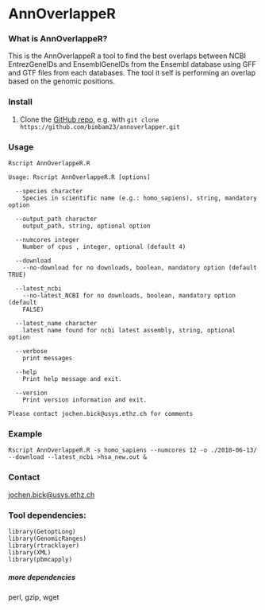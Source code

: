 AnnOverlappeR
================

### What is AnnOverlappeR?

This is the AnnOverlappeR a tool to find the best overlaps between NCBI EntrezGeneIDs and EnsemblGeneIDs from the Ensembl database using GFF and GTF files from each databases. The tool it self is performing an overlap based on the genomic positions.

### Install

1. Clone the [GitHub repo](https://github.com/bimbam23/annoverlapper), e.g. with `git clone https://github.com/bimbam23/annoverlapper.git`

### Usage

    Rscript AnnOverlappeR.R
    
    Usage: Rscript AnnOverlappeR.R [options]
    
      --species character
        Species in scientific name (e.g.: homo_sapiens), string, mandatory option
    
      --output_path character
        output_path, string, optional option
    
      --numcores integer
        Number of cpus , integer, optional (default 4)
    
      --download 
        --no-download for no downloads, boolean, mandatory option (default TRUE)
    
      --latest_ncbi 
        --no-latest_NCBI for no downloads, boolean, mandatory option (default
        FALSE)
    
      --latest_name character
        latest name found for ncbi latest assembly, string, optional option
    
      --verbose 
        print messages
    
      --help 
        Print help message and exit.
    
      --version 
        Print version information and exit.
    
    Please contact jochen.bick@usys.ethz.ch for comments

### Example

    Rscript AnnOverlappeR.R -s homo_sapiens --numcores 12 -o ./2018-06-13/ --download --latest_ncbi >hsa_new.out &
    
### Contact
jochen.bick@usys.ethz.ch

### Tool dependencies:

``` {r}
library(GetoptLong)
library(GenomicRanges)
library(rtracklayer)
library(XML)
library(pbmcapply)
```

##### more dependencies
perl, gzip, wget

